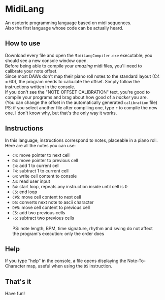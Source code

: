 # MidiLang
An esoteric programming language based on midi sequences.
<br>Also the first language whose code can be actually heard.

## How to use
Download every file and open the `MidiLangCompiler.exe` executable, you should see a new console window open.
<br>Before being able to compile your *amazing* midi files, you'll need to calibrate your note offset.
<br>Since most DAWs don't map their piano roll notes to the standard layout (C4 = 60), the program needs to calculate the offset. Simply follow the instructions written in the console.
<br>If you don't see the "NOTE OFFSET CALIBRATION" text, you're good to compile your programs and brag about how good of a *hacker* you are.
<br>(You can change the offset in the automatically generated `calibration` file)
<br>PS: if you select another file after compiling one, type `r` to compile the new one. I don't know why, but that's the only way it works.

## Instructions
In this language, instructions correspond to notes, placeable in a piano roll.
<br>Here are all the notes you can use:
- `C4`: move pointer to next cell
- `D4`: move pointer to previous cell
- `E4`: add 1 to current cell
- `F4`: subtract 1 to current cell
- `G4`: write cell content to console
- `A4`: read user input
- `B4`: start loop, repeats any instruction inside until cell is 0
- `C5`: end loop
- `C#5`: move cell content to next cell
- `D5`: converts next note to ascii character
- `D#5`: move cell content to previous cell
- `E5`: add two previous cells
- `F5`: subtract two previous cells
<br><br>PS: note length, BPM, time signature, rhythm and swing do not affect the program's execution: only the order does

## Help
If you type "help" in the console, a file opens displaying the Note-To-Character map, useful when using the `D5` instruction.

## That's it
Have fun!
